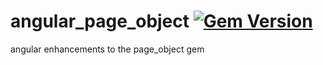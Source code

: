 # angular_page_object [![Gem Version](https://badge.fury.io/rb/angular_page_object.svg)](http://badge.fury.io/rb/angular_page_object)

angular enhancements to the page_object gem
